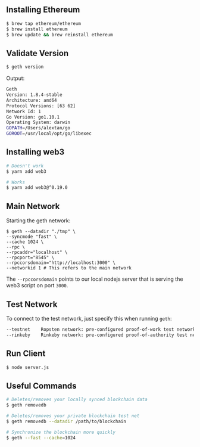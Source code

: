 ## Installing Ethereum

```bash
$ brew tap ethereum/ethereum
$ brew install ethereum
$ brew update && brew reinstall ethereum
```

## Validate Version

```bash
$ geth version
```

Output:

```bash
Geth
Version: 1.8.4-stable
Architecture: amd64
Protocol Versions: [63 62]
Network Id: 1
Go Version: go1.10.1
Operating System: darwin
GOPATH=/Users/alextan/go
GOROOT=/usr/local/opt/go/libexec
```

## Installing web3

```bash
# Doesn't work
$ yarn add web3 

# Works
$ yarn add web3@^0.19.0
```

## Main Network

Starting the geth network:

```
$ geth --datadir "./tmp" \
--syncmode "fast" \
--cache 1024 \
--rpc \
--rpcaddr="localhost" \
--rpcport="8545" \
--rpccorsdomain="http://localhost:3000" \
--networkid 1 # This refers to the main network
```

The `--rpccorsdomain` points to our local nodejs server that is serving the web3 script on port `3000`.


## Test Network

To connect to the test network, just specify this when running `geth`:

```bash
--testnet    Ropsten network: pre-configured proof-of-work test network
--rinkeby    Rinkeby network: pre-configured proof-of-authority test network
```

## Run Client

```bash
$ node server.js
```

## Useful Commands

```bash
# Deletes/removes your locally synced blockchain data
$ geth removedb 

# Deletes/removes your private blockchain test net
$ geth removedb --datadir /path/to/blockchain

# Synchronize the blockchain more quickly
$ geth --fast --cache=1024
```